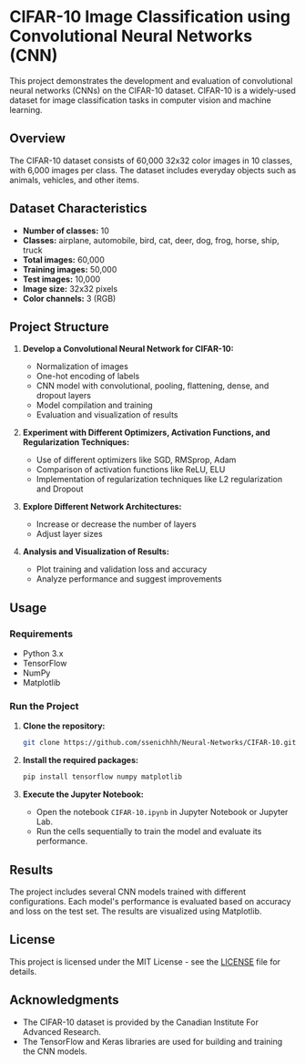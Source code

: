 # CIFAR-10 Image Classification using Convolutional Neural Networks (CNN)

This project demonstrates the development and evaluation of convolutional neural networks (CNNs) on the CIFAR-10 dataset. CIFAR-10 is a widely-used dataset for image classification tasks in computer vision and machine learning.

## Overview

The CIFAR-10 dataset consists of 60,000 32x32 color images in 10 classes, with 6,000 images per class. The dataset includes everyday objects such as animals, vehicles, and other items.

## Dataset Characteristics

- **Number of classes:** 10
- **Classes:** airplane, automobile, bird, cat, deer, dog, frog, horse, ship, truck
- **Total images:** 60,000
- **Training images:** 50,000
- **Test images:** 10,000
- **Image size:** 32x32 pixels
- **Color channels:** 3 (RGB)

## Project Structure

1. **Develop a Convolutional Neural Network for CIFAR-10:**
    - Normalization of images
    - One-hot encoding of labels
    - CNN model with convolutional, pooling, flattening, dense, and dropout layers
    - Model compilation and training
    - Evaluation and visualization of results

2. **Experiment with Different Optimizers, Activation Functions, and Regularization Techniques:**
    - Use of different optimizers like SGD, RMSprop, Adam
    - Comparison of activation functions like ReLU, ELU
    - Implementation of regularization techniques like L2 regularization and Dropout

3. **Explore Different Network Architectures:**
    - Increase or decrease the number of layers
    - Adjust layer sizes

4. **Analysis and Visualization of Results:**
    - Plot training and validation loss and accuracy
    - Analyze performance and suggest improvements

## Usage

### Requirements

- Python 3.x
- TensorFlow
- NumPy
- Matplotlib

### Run the Project

1. **Clone the repository:**
    ```bash
    git clone https://github.com/ssenichhh/Neural-Networks/CIFAR-10.git
    ```

2. **Install the required packages:**
    ```bash
    pip install tensorflow numpy matplotlib
    ```

3. **Execute the Jupyter Notebook:**
    - Open the notebook `CIFAR-10.ipynb` in Jupyter Notebook or Jupyter Lab.
    - Run the cells sequentially to train the model and evaluate its performance.

## Results

The project includes several CNN models trained with different configurations. Each model's performance is evaluated based on accuracy and loss on the test set. The results are visualized using Matplotlib.

## License

This project is licensed under the MIT License - see the [LICENSE](LICENSE) file for details.

## Acknowledgments

- The CIFAR-10 dataset is provided by the Canadian Institute For Advanced Research.
- The TensorFlow and Keras libraries are used for building and training the CNN models.
